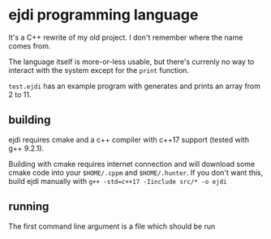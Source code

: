 # ejdi programming language

It's a C++ rewrite of my old project. I don't remember where the name comes from.

The language itself is more-or-less usable, but there's currenly no way to interact with the system except for the `print` function.

`test.ejdi` has an example program with generates and prints an array from 2 to 11.

## building

ejdi requires cmake and a c++ compiler with c++17 support (tested with g++ 9.2.1).

Building with cmake requires internet connection and will download some cmake code into your `$HOME/.cppm` and `$HOME/.hunter`. If you don't want this, build ejdi manually with `g++ -std=c++17 -Iinclude src/* -o ejdi`

## running

The first command line argument is a file which should be run
